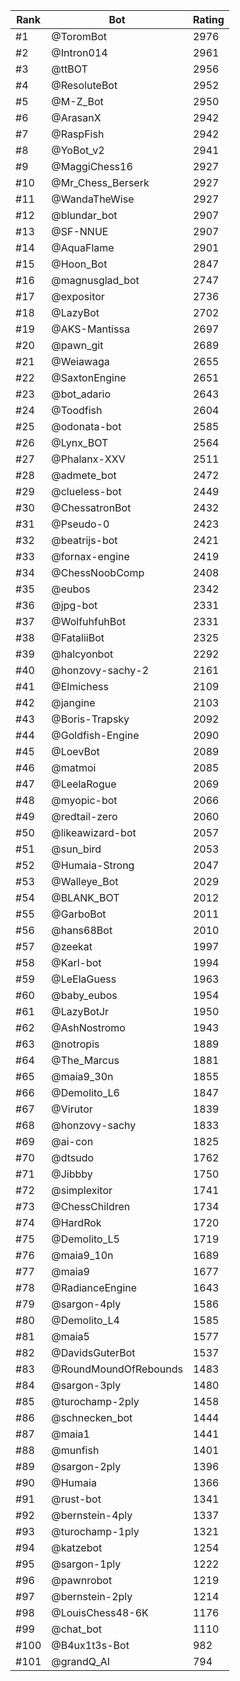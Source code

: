 Rank|Bot|Rating
---|---|---
#1|@ToromBot|2976
#2|@Intron014|2961
#3|@ttBOT|2956
#4|@ResoluteBot|2952
#5|@M-Z_Bot|2950
#6|@ArasanX|2942
#7|@RaspFish|2942
#8|@YoBot_v2|2941
#9|@MaggiChess16|2927
#10|@Mr_Chess_Berserk|2927
#11|@WandaTheWise|2927
#12|@blundar_bot|2907
#13|@SF-NNUE|2907
#14|@AquaFlame|2901
#15|@Hoon_Bot|2847
#16|@magnusglad_bot|2747
#17|@expositor|2736
#18|@LazyBot|2702
#19|@AKS-Mantissa|2697
#20|@pawn_git|2689
#21|@Weiawaga|2655
#22|@SaxtonEngine|2651
#23|@bot_adario|2643
#24|@Toodfish|2604
#25|@odonata-bot|2585
#26|@Lynx_BOT|2564
#27|@Phalanx-XXV|2511
#28|@admete_bot|2472
#29|@clueless-bot|2449
#30|@ChessatronBot|2432
#31|@Pseudo-0|2423
#32|@beatrijs-bot|2421
#33|@fornax-engine|2419
#34|@ChessNoobComp|2408
#35|@eubos|2342
#36|@jpg-bot|2331
#37|@WolfuhfuhBot|2331
#38|@FataliiBot|2325
#39|@halcyonbot|2292
#40|@honzovy-sachy-2|2161
#41|@Elmichess|2109
#42|@jangine|2103
#43|@Boris-Trapsky|2092
#44|@Goldfish-Engine|2090
#45|@LoevBot|2089
#46|@matmoi|2085
#47|@LeelaRogue|2069
#48|@myopic-bot|2066
#49|@redtail-zero|2060
#50|@likeawizard-bot|2057
#51|@sun_bird|2053
#52|@Humaia-Strong|2047
#53|@Walleye_Bot|2029
#54|@BLANK_BOT|2012
#55|@GarboBot|2011
#56|@hans68Bot|2010
#57|@zeekat|1997
#58|@Karl-bot|1994
#59|@LeElaGuess|1963
#60|@baby_eubos|1954
#61|@LazyBotJr|1950
#62|@AshNostromo|1943
#63|@notropis|1889
#64|@The_Marcus|1881
#65|@maia9_30n|1855
#66|@Demolito_L6|1847
#67|@Virutor|1839
#68|@honzovy-sachy|1833
#69|@ai-con|1825
#70|@dtsudo|1762
#71|@Jibbby|1750
#72|@simplexitor|1741
#73|@ChessChildren|1734
#74|@HardRok|1720
#75|@Demolito_L5|1719
#76|@maia9_10n|1689
#77|@maia9|1677
#78|@RadianceEngine|1643
#79|@sargon-4ply|1586
#80|@Demolito_L4|1585
#81|@maia5|1577
#82|@DavidsGuterBot|1537
#83|@RoundMoundOfRebounds|1483
#84|@sargon-3ply|1480
#85|@turochamp-2ply|1458
#86|@schnecken_bot|1444
#87|@maia1|1441
#88|@munfish|1401
#89|@sargon-2ply|1396
#90|@Humaia|1366
#91|@rust-bot|1341
#92|@bernstein-4ply|1337
#93|@turochamp-1ply|1321
#94|@katzebot|1254
#95|@sargon-1ply|1222
#96|@pawnrobot|1219
#97|@bernstein-2ply|1214
#98|@LouisChess48-6K|1176
#99|@chat_bot|1110
#100|@B4ux1t3s-Bot|982
#101|@grandQ_AI|794
